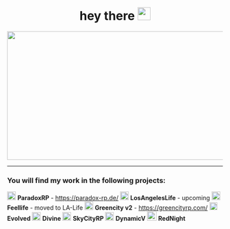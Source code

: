 
 

 <h1 align="center">
  hey there
  <img src="https://media.giphy.com/media/hvRJCLFzcasrR4ia7z/giphy.gif" width="30px"/>
</h1>


<div align="center">
  <img src="https://cdn.hashnode.com/res/hashnode/image/upload/v1595331045788/7DTc5AKaw.gif?auto=format,compress&gif-q=60&format=webm" width="600" height="300"/>
</div>

---

### You will find my work in the following projects:


<img src="https://media.discordapp.net/attachments/1022502818185224193/1080249319405391882/1640714005402.png?width=673&height=673" width="20px"/> **ParadoxRP** - https://paradox-rp.de/
<img src="https://media.discordapp.net/attachments/1022502818185224193/1080250503272878110/Logo-Gelb.png" width="20px"/> **LosAngelesLife** - upcoming
<img src="https://media.discordapp.net/attachments/1022502818185224193/1080253196322226206/FLnew.png?width=1011&height=673" width="20px"/> **Feellife** - moved to LA-Life
<img src="https://media.discordapp.net/attachments/1022502818185224193/1080249944776118454/GC_Projektleitung.png" width="20px"/> **Greencity v2** - https://greencityrp.com/ 
<img src="https://media.discordapp.net/attachments/1022502818185224193/1080251590784581682/circle-cropped_10.png?width=673&height=673" width="18px"/> **Evolved**
<img src="https://media.discordapp.net/attachments/1022502818185224193/1080252512495480922/d-logo-dd.png" width="20px"/> **Divine**
<img src="https://media.discordapp.net/attachments/1022502818185224193/1080254344710082590/awdawdawdawd.png" width="20px"/> **SkyCityRP**
<img src="https://media.discordapp.net/attachments/1022502818185224193/1080252911218606110/transparent-gro.png" width="20px"/> **DynamicV**
<img src="https://media.discordapp.net/attachments/1022502818185224193/1080253654600273920/1618957968016.png?width=643&height=673" width="22px"/> **RedNight**

